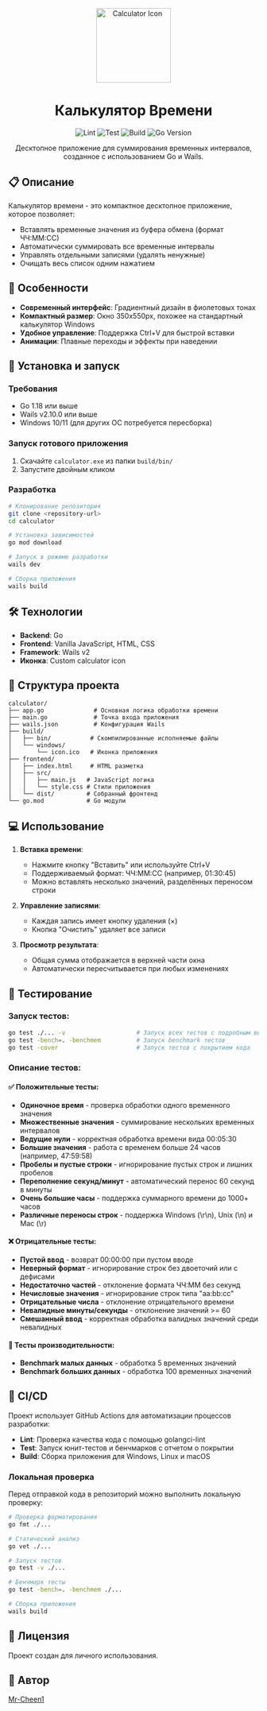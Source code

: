 <div align="center">
  <img src="https://img.icons8.com/?size=100&id=aqWDxhA3yiU1&format=png&color=000000" width="150" height="150" alt="Calculator Icon"/>
  
  # Калькулятор Времени
  
  ![Lint](https://github.com/Mr-Cheen1/calculate/workflows/Lint/badge.svg?branch=676)
  ![Test](https://github.com/Mr-Cheen1/calculate/workflows/Test/badge.svg?branch=676)
  ![Build](https://github.com/Mr-Cheen1/calculate/workflows/Build/badge.svg?branch=676)
  ![Go Version](https://img.shields.io/github/go-mod/go-version/Mr-Cheen1/calculate?branch=676)
  
  Десктопное приложение для суммирования временных интервалов, созданное с использованием Go и Wails.
</div>

## 📋 Описание

Калькулятор времени - это компактное десктопное приложение, которое позволяет:

- Вставлять временные значения из буфера обмена (формат ЧЧ:ММ:СС)
- Автоматически суммировать все временные интервалы
- Управлять отдельными записями (удалять ненужные)
- Очищать весь список одним нажатием

## 🎨 Особенности

- **Современный интерфейс**: Градиентный дизайн в фиолетовых тонах
- **Компактный размер**: Окно 350x550px, похожее на стандартный калькулятор Windows
- **Удобное управление**: Поддержка Ctrl+V для быстрой вставки
- **Анимации**: Плавные переходы и эффекты при наведении

## 🚀 Установка и запуск

### Требования

- Go 1.18 или выше
- Wails v2.10.0 или выше
- Windows 10/11 (для других ОС потребуется пересборка)

### Запуск готового приложения

1. Скачайте `calculator.exe` из папки `build/bin/`
2. Запустите двойным кликом

### Разработка

```bash
# Клонирование репозитория
git clone <repository-url>
cd calculator

# Установка зависимостей
go mod download

# Запуск в режиме разработки
wails dev

# Сборка приложения
wails build
```

## 🛠️ Технологии

- **Backend**: Go
- **Frontend**: Vanilla JavaScript, HTML, CSS
- **Framework**: Wails v2
- **Иконка**: Custom calculator icon

## 📁 Структура проекта

```
calculator/
├── app.go              # Основная логика обработки времени
├── main.go             # Точка входа приложения
├── wails.json          # Конфигурация Wails
├── build/            
│   ├── bin/           # Скомпилированные исполняемые файлы
│   └── windows/     
│       └── icon.ico   # Иконка приложения
├── frontend/        
│   ├── index.html     # HTML разметка
│   ├── src/        
│   │   ├── main.js   # JavaScript логика
│   │   └── style.css # Стили приложения
│   └── dist/         # Собранный фронтенд
└── go.mod            # Go модули
```

## 💻 Использование

1. **Вставка времени**:

   - Нажмите кнопку "Вставить" или используйте Ctrl+V
   - Поддерживаемый формат: ЧЧ:ММ:СС (например, 01:30:45)
   - Можно вставлять несколько значений, разделённых переносом строки
2. **Управление записями**:

   - Каждая запись имеет кнопку удаления (×)
   - Кнопка "Очистить" удаляет все записи
3. **Просмотр результата**:

   - Общая сумма отображается в верхней части окна
   - Автоматически пересчитывается при любых изменениях

## 🧪 Тестирование

### Запуск тестов:

```bash
go test ./... -v                    # Запуск всех тестов с подробным выводом
go test -bench=. -benchmem          # Запуск benchmark тестов
go test -cover                      # Запуск тестов с покрытием кода
```

### Описание тестов:

#### ✅ Положительные тесты:

- **Одиночное время** - проверка обработки одного временного значения
- **Множественные значения** - суммирование нескольких временных интервалов
- **Ведущие нули** - корректная обработка времени вида 00:05:30
- **Большие значения** - работа с временем больше 24 часов (например, 47:59:58)
- **Пробелы и пустые строки** - игнорирование пустых строк и лишних пробелов
- **Переполнение секунд/минут** - автоматический перенос 60 секунд в минуты
- **Очень большие часы** - поддержка суммарного времени до 1000+ часов
- **Различные переносы строк** - поддержка Windows (\r\n), Unix (\n) и Mac (\r)

#### ❌ Отрицательные тесты:

- **Пустой ввод** - возврат 00:00:00 при пустом вводе
- **Неверный формат** - игнорирование строк без двоеточий или с дефисами
- **Недостаточно частей** - отклонение формата ЧЧ:ММ без секунд
- **Нечисловые значения** - игнорирование строк типа "aa:bb:cc"
- **Отрицательные числа** - отклонение отрицательного времени
- **Невалидные минуты/секунды** - отклонение значений >= 60
- **Смешанный ввод** - корректная обработка валидных значений среди невалидных

#### 🚀 Тесты производительности:

- **Benchmark малых данных** - обработка 5 временных значений
- **Benchmark больших данных** - обработка 100 временных значений

## 🚀 CI/CD

Проект использует GitHub Actions для автоматизации процессов разработки:

- **Lint**: Проверка качества кода с помощью golangci-lint
- **Test**: Запуск юнит-тестов и бенчмарков с отчетом о покрытии
- **Build**: Сборка приложения для Windows, Linux и macOS

### Локальная проверка

Перед отправкой кода в репозиторий можно выполнить локальную проверку:

```bash
# Проверка форматирования
go fmt ./...

# Статический анализ
go vet ./...

# Запуск тестов
go test -v ./...

# Бенчмарк тесты
go test -bench=. -benchmem ./...

# Сборка приложения
wails build
```

## 📝 Лицензия

Проект создан для личного использования.

## 👤 Автор

[Mr-Cheen1](https://github.com/Mr-Cheen1)
